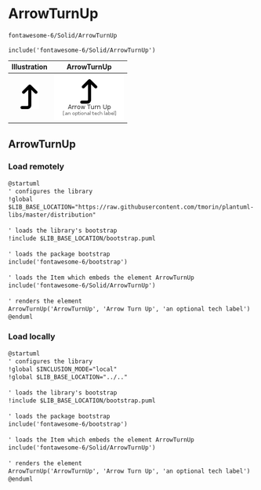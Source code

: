 # ArrowTurnUp


```text
fontawesome-6/Solid/ArrowTurnUp
```

```text
include('fontawesome-6/Solid/ArrowTurnUp')
```



| Illustration | ArrowTurnUp |
| :---: | :---: |
| ![illustration for Illustration](../../fontawesome-6/Solid/ArrowTurnUp.png) | ![illustration for ArrowTurnUp](../../fontawesome-6/Solid/ArrowTurnUp.Local.png) |




## ArrowTurnUp

### Load remotely
```plantuml
@startuml
' configures the library
!global $LIB_BASE_LOCATION="https://raw.githubusercontent.com/tmorin/plantuml-libs/master/distribution"

' loads the library's bootstrap
!include $LIB_BASE_LOCATION/bootstrap.puml

' loads the package bootstrap
include('fontawesome-6/bootstrap')

' loads the Item which embeds the element ArrowTurnUp
include('fontawesome-6/Solid/ArrowTurnUp')

' renders the element
ArrowTurnUp('ArrowTurnUp', 'Arrow Turn Up', 'an optional tech label')
@enduml
```

### Load locally
```plantuml
@startuml
' configures the library
!global $INCLUSION_MODE="local"
!global $LIB_BASE_LOCATION="../.."

' loads the library's bootstrap
!include $LIB_BASE_LOCATION/bootstrap.puml

' loads the package bootstrap
include('fontawesome-6/bootstrap')

' loads the Item which embeds the element ArrowTurnUp
include('fontawesome-6/Solid/ArrowTurnUp')

' renders the element
ArrowTurnUp('ArrowTurnUp', 'Arrow Turn Up', 'an optional tech label')
@enduml
```

